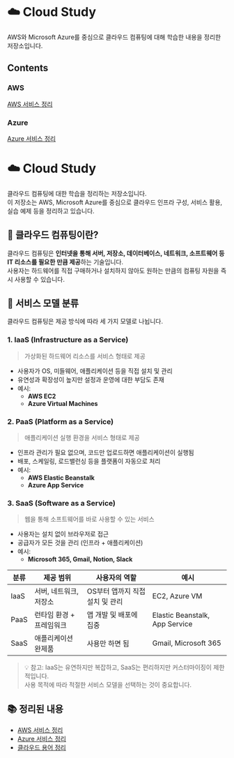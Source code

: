 # ☁️ Cloud Study

AWS와 Microsoft Azure를 중심으로 클라우드 컴퓨팅에 대해 학습한 내용을 정리한 저장소입니다.

## Contents

### AWS
[AWS 서비스 정리](./aws/aws.md)

### Azure
[Azure 서비스 정리](./azure/azure.md)

# ☁️ Cloud Study

클라우드 컴퓨팅에 대한 학습을 정리하는 저장소입니다.  
이 저장소는 AWS, Microsoft Azure를 중심으로 클라우드 인프라 구성, 서비스 활용, 실습 예제 등을 정리하고 있습니다.

## 📘 클라우드 컴퓨팅이란?

클라우드 컴퓨팅은 **인터넷을 통해 서버, 저장소, 데이터베이스, 네트워크, 소프트웨어 등 IT 리소스를 필요한 만큼 제공**하는 기술입니다.  
사용자는 하드웨어를 직접 구매하거나 설치하지 않아도 원하는 만큼의 컴퓨팅 자원을 즉시 사용할 수 있습니다.

## 🧱 서비스 모델 분류

클라우드 컴퓨팅은 제공 방식에 따라 세 가지 모델로 나뉩니다.

### 1. IaaS (Infrastructure as a Service)
> 가상화된 하드웨어 리소스를 서비스 형태로 제공

- 사용자가 OS, 미들웨어, 애플리케이션 등을 직접 설치 및 관리
- 유연성과 확장성이 높지만 설정과 운영에 대한 부담도 존재
- 예시:  
  - **AWS EC2**  
  - **Azure Virtual Machines**

### 2. PaaS (Platform as a Service)
> 애플리케이션 실행 환경을 서비스 형태로 제공

- 인프라 관리가 필요 없으며, 코드만 업로드하면 애플리케이션이 실행됨
- 배포, 스케일링, 로드밸런싱 등을 플랫폼이 자동으로 처리
- 예시:  
  - **AWS Elastic Beanstalk**  
  - **Azure App Service**

### 3. SaaS (Software as a Service)
> 웹을 통해 소프트웨어를 바로 사용할 수 있는 서비스

- 사용자는 설치 없이 브라우저로 접근
- 공급자가 모든 것을 관리 (인프라 + 애플리케이션)
- 예시:  
  - **Microsoft 365, Gmail, Notion, Slack**

| 분류  | 제공 범위 | 사용자의 역할 | 예시 |
|-------|-----------|----------------|------|
| IaaS  | 서버, 네트워크, 저장소 | OS부터 앱까지 직접 설치 및 관리 | EC2, Azure VM |
| PaaS  | 런타임 환경 + 프레임워크 | 앱 개발 및 배포에 집중 | Elastic Beanstalk, App Service |
| SaaS  | 애플리케이션 완제품 | 사용만 하면 됨 | Gmail, Microsoft 365 |

> 💡 참고: IaaS는 유연하지만 복잡하고, SaaS는 편리하지만 커스터마이징이 제한적입니다.  
> 사용 목적에 따라 적절한 서비스 모델을 선택하는 것이 중요합니다.

## 📚 정리된 내용

- [AWS 서비스 정리](./aws/README.md)
- [Azure 서비스 정리](./azure/README.md)
- [클라우드 용어 정리](./glossary.md)

